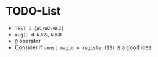 # TODO-List

- `TEST D {WC/WZ/WCZ}`
- `aug()` => `AUGS`, `AUGD`
- `@` operator
- Consider if `const magic = register(13)` is a good idea
